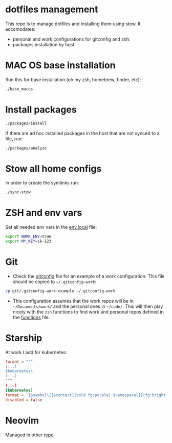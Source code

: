 # dotfiles management

This repo is to manage dotfiles and installing them using stow.
It accomodates:
- personal and work configurations for gitconfig and zsh.
- packages installation by host

# MAC OS base installation

Run this for base installation (oh my zsh, homebrew, finder, etc):

```sh
./base_macos
```

# Install packages

```sh
./packages/install
```

If there are ad hoc installed packages in the host that are not synced to a file, run:

```sh
./packages/analyze
```

# Stow all home configs

In order to create the symlinks run:
```sh
./sync-stow
```

# ZSH and env vars
Set all needed env vars in the [env.local](zsh/.config/zsh/env.local) file:

```sh
export WORK_ENV=true
export MY_KEY=sk-123
```

# Git
- Check the [gitconfig](./git/.gitconfig-work-example) file for an example of a work configuration. This file should be copied to `~/.gitconfig-work`:

```sh
cp git/.gitconfig-work-example ~/.gitconfig-work
```

- This configuration assumes that the work repos will be in `~/Documents/work/` and the personal ones in `~/code/`. This will then play nicely with the `zsh` functions to find work and personal repos defined in the [functions](./zsh/.config/zsh/functions.zsh) file.


# Starship

At work I add for kubernetes:

```toml
format = """
(...)
$kubernetes\
(...)
"""
(...)
[kubernetes]
format = '[$symbol\[[$context](bold fg:purple) $namespace\]](fg:bright-blue) '
disabled = false
```

# Neovim

Managed in other [repo](https://github.com/tcpessoa/kickstart.nvim)
